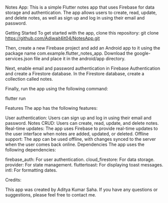 Notes App:
This is a simple Flutter notes app that uses Firebase for data storage and authentication. The app allows users to create, read, update, and delete notes, as well as sign up and log in using their email and password.


Getting Started
To get started with the app, clone this repository:
git clone https://github.com/Adiwait4it04/NotesApp.git


Then, create a new Firebase project and add an Android app to it using the package name com.example.flutter_notes_app. Download the google-services.json file and place it in the android/app directory.

Next, enable email and password authentication in Firebase Authentication and create a Firestore database. In the Firestore database, create a collection called notes.

Finally, run the app using the following command:

flutter run


Features
The app has the following features:

User authentication: Users can sign up and log in using their email and password.
Notes CRUD: Users can create, read, update, and delete notes.
Real-time updates: The app uses Firebase to provide real-time updates to the user interface when notes are added, updated, or deleted.
Offline support: The app can be used offline, with changes synced to the server when the user comes back online.
Dependencies
The app uses the following dependencies:

firebase_auth: For user authentication.
cloud_firestore: For data storage.
provider: For state management.
fluttertoast: For displaying toast messages.
intl: For formatting dates.

Credits:

This app was created by Aditya Kumar Saha. If you have any questions or suggestions, please feel free to contact me.

